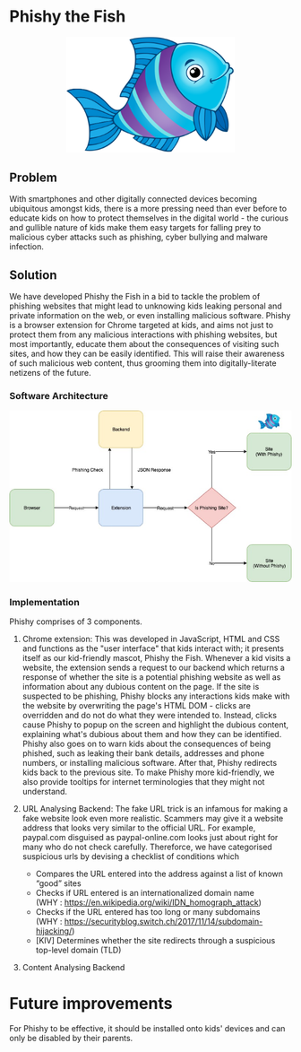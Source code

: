 # Phishy the Fish

<p align="center">
  <img width="300" alt="Phishy" src="https://github.com/jace-ys/hackjunction2019/blob/master/extension/assets/mascot.png">
</p>

## Problem

With smartphones and other digitally connected devices becoming ubiquitous amongst kids, there is a more pressing need than ever before to educate kids on how to protect themselves in the digital world - the curious and gullible nature of kids make them easy targets for falling prey to malicious cyber attacks such as phishing, cyber bullying and malware infection.

## Solution

We have developed Phishy the Fish in a bid to tackle the problem of phishing websites that might lead to unknowing kids leaking personal and private information on the web, or even installing malicious software. Phishy is a browser extension for Chrome targeted at kids, and aims not just to protect them from any malicious interactions with phishing websites, but most importantly, educate them about the consequences of visiting such sites, and how they can be easily identified. This will raise their awareness of such malicious web content, thus grooming them into digitally-literate netizens of the future.

### Software Architecture

<p align="center">
  <img width="800" alt="Architecture" src="https://github.com/jace-ys/hackjunction2019/blob/master/extension/assets/architecture.jpg">
</p>

### Implementation

Phishy comprises of 3 components.

1. Chrome extension:
   This was developed in JavaScript, HTML and CSS and functions as the "user interface" that kids interact with; it presents itself as our kid-friendly mascot, Phishy the Fish. Whenever a kid visits a website, the extension sends a request to our backend which returns a response of whether the site is a potential phishing website as well as information about any dubious content on the page.
   If the site is suspected to be phishing, Phishy blocks any interactions kids make with the website by overwriting the page's HTML DOM - clicks are overridden and do not do what they were intended to. Instead, clicks cause Phishy to popup on the screen and highlight the dubious content, explaining what's dubious about them and how they can be identified. Phishy also goes on to warn kids about the consequences of being phished, such as leaking their bank details, addresses and phone numbers, or installing malicious software. After that, Phishy redirects kids back to the previous site. To make Phishy more kid-friendly, we also provide tooltips for internet terminologies that they might not understand.

2. URL Analysing Backend:
   The fake URL trick is an infamous for making a fake website look even more realistic. Scammers may give it a website address that looks very similar to the official URL. For example, paypal.com disguised as paypal-online.com looks just about right for many who do not check carefully.
   Thereforce, we have categorised suspicious urls by devising a checklist of conditions which
   - Compares the URL entered into the address against a list of known “good” sites
   - Checks if URL entered is an internationalized domain name <br/>
   (WHY : https://en.wikipedia.org/wiki/IDN_homograph_attack)
   - Checks if the URL entered has too long or many subdomains <br/>
   (WHY : https://securityblog.switch.ch/2017/11/14/subdomain-hijacking/)
   - [KIV] Determines whether the site redirects through a suspicious top-level domain (TLD)

3) Content Analysing Backend

# Future improvements

For Phishy to be effective, it should be installed onto kids' devices and can only be disabled by their parents.
